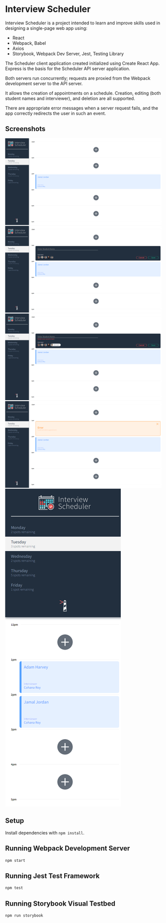 # Interview Scheduler

Interview Scheduler is a project intended to learn and improve skills used in designing a single-page web app using:

- React
- Webpack, Babel
- Axios
- Storybook, Webpack Dev Server, Jest, Testing Library

The Scheduler client application created initialized using Create React App. Express is the basis for the Scheduler API server application.

Both servers run concurrently; requests are proxied from the Webpack development server to the API server.

It allows the creation of appointments on a schedule. Creation, editing (both student names and interviewer), and deletion are all supported.

There are appropriate error messages when a server request fails, and the app correctly redirects the user in such an event.

## Screenshots

!['default'](https://github.com/adamgrharvey/scheduler/blob/master/IMAGES/default.png?raw=true)
!['create'](https://github.com/adamgrharvey/scheduler/blob/master/IMAGES/create.png?raw=true)
!['cantbeblank'](https://github.com/adamgrharvey/scheduler/blob/master/IMAGES/cantbeblank.png?raw=true)
!['error'](https://github.com/adamgrharvey/scheduler/blob/master/IMAGES/error.png?raw=true)
!['screensize'](https://github.com/adamgrharvey/scheduler/blob/master/IMAGES/screensize.png?raw=true)

## Setup

Install dependencies with `npm install`.

## Running Webpack Development Server

```sh
npm start
```

## Running Jest Test Framework

```sh
npm test
```

## Running Storybook Visual Testbed

```sh
npm run storybook
```
